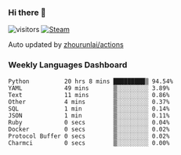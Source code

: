 ### Hi there 👋

![visitors](https://visitor-badge.glitch.me/badge?page_id=zhourunlai)
[![Steam](https://img.shields.io/badge/dynamic/json?label=Steam&query=%24.data.totalSubs&url=https%3A%2F%2Fapi.spencerwoo.com%2Fsubstats%2F%3Fsource%3DsteamGames%26queryKey%3D76561198285156854&suffix=%20Games&logo=steam&labelColor=134375&color=0b1a37&longCache=true)](http://steamcommunity.com/profiles/76561198285156854)

Auto updated by <a href="https://github.com/zhourunlai/zhourunlai/actions" target="_blank">zhourunlai/actions</a>

### Weekly Languages Dashboard

<!--PART:wakatime-->
```text
Python          20 hrs 8 mins █████████▒ 94.54%
YAML            49 mins       ▒░░░░░░░░░ 3.89%
Text            11 mins       ▒░░░░░░░░░ 0.86%
Other           4 mins        ▒░░░░░░░░░ 0.37%
SQL             1 min         ▒░░░░░░░░░ 0.14%
JSON            1 min         ▒░░░░░░░░░ 0.11%
Ruby            0 secs        ▒░░░░░░░░░ 0.04%
Docker          0 secs        ▒░░░░░░░░░ 0.02%
Protocol Buffer 0 secs        ▒░░░░░░░░░ 0.02%
Charmci         0 secs        ▒░░░░░░░░░ 0.00%
```
<!--PART:wakatime-->
